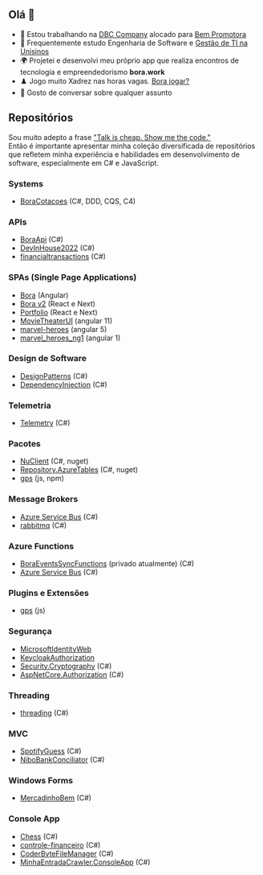 ## Olá 👋

- 🔭 Estou trabalhando na [DBC Company](https://www.dbccompany.com.br/) alocado para [Bem Promotora](https://www.bempromotora.com.br/)
- 🌱 Frequentemente estudo Engenharia de Software e [Gestão de TI na Unisinos](https://ead.unisinos.br/cursos-graduacao/gestao-da-tecnologia-da-informacao)
- 🌍 Projetei e desenvolvi meu próprio app que realiza encontros de tecnologia e empreendedorismo __bora.work__
- ♟️ Jogo muito Xadrez nas horas vagas. [Bora jogar?](https://chess.com/member/lucasfogliarini)
- 💬 Gosto de conversar sobre qualquer assunto

## Repositórios
Sou muito adepto a frase ["Talk is cheap. Show me the code."](https://chatgpt.com/share/ebca0102-d6c8-4d46-b103-79b84f36e5de)  
Então é importante apresentar minha coleção diversificada de repositórios que refletem minha experiência e habilidades em desenvolvimento de software, especialmente em C# e JavaScript.

### Systems
- [BoraCotacoes](https://github.com/lucasfogliarini/BoraCotacoes) (C#, DDD, CQS, C4)

### APIs
- [BoraApi](https://github.com/lucasfogliarini/bora-api) (C#)
- [DevInHouse2022](https://github.com/lucasfogliarini/DevInHouse2022) (C#)
- [financialtransactions](https://github.com/lucasfogliarini/financialtransactions) (C#)

### SPAs (Single Page Applications)
- [Bora](https://github.com/lucasfogliarini/bora) (Angular)
- [Bora v2](https://github.com/lucasfogliarini/bora-v2) (React e Next)
- [Portfolio](https://github.com/lucasfogliarini/portfolio) (React e Next)
- [MovieTheaterUI](https://github.com/lucasfogliarini/MovieTheaterUI) (angular 11)
- [marvel-heroes](https://github.com/lucasfogliarini/marvel-heroes) (angular 5)
- [marvel_heroes_ng1](https://github.com/lucasfogliarini/marvel_heroes_ng1) (angular 1)

### Design de Software
- [DesignPatterns](https://github.com/lucasfogliarini/DesignPatterns) (C#)
- [DependencyInjection](https://github.com/lucasfogliarini/DependencyInjection) (C#)

### Telemetria
- [Telemetry](https://github.com/lucasfogliarini/Telemetry) (C#)

### Pacotes
- [NuClient](https://github.com/lucasfogliarini/NuClient) (C#, nuget)
- [Repository.AzureTables](https://github.com/lucasfogliarini/Repository.AzureTables) (C#, nuget)
- [gps](https://github.com/lucasfogliarini/gps) (js, npm)

### Message Brokers
- [Azure Service Bus](https://github.com/lucasfogliarini/azureservicebus) (C#)
- [rabbitmq](https://github.com/lucasfogliarini/rabbitmq) (C#)

### Azure Functions
- [BoraEventsSyncFunctions](https://github.com/lucasfogliarini/BoraEventsSyncFunctions) (privado atualmente) (C#)
- [Azure Service Bus](https://github.com/lucasfogliarini/azureservicebus) (C#)

### Plugins e Extensões
- [gps](https://github.com/lucasfogliarini/gps) (js)

### Segurança
- [MicrosoftIdentityWeb](https://github.com/lucasfogliarini/MicrosoftIdentityWeb)
- [KeycloakAuthorization](https://github.com/lucasfogliarini/KeycloakAuthorization)
- [Security.Cryptography](https://github.com/lucasfogliarini/Security.Cryptography) (C#)
- [AspNetCore.Authorization](https://github.com/lucasfogliarini/AspNetCore.Authorization) (C#)

### Threading
- [threading](https://github.com/lucasfogliarini/threading) (C#)

### MVC
- [SpotifyGuess](https://github.com/lucasfogliarini/SpotifyGuess) (C#)
- [NiboBankConciliator](https://github.com/lucasfogliarini/NiboBankConciliator) (C#)  

### Windows Forms
- [MercadinhoBem](https://github.com/lucasfogliarini/MercadinhoBem) (C#)
  
### Console App
- [Chess](https://github.com/lucasfogliarini/chess) (C#)
- [controle-financeiro](https://github.com/lucasfogliarini/controle-financeiro) (C#)
- [CoderByteFileManager](https://github.com/lucasfogliarini/CoderByteFileManager) (C#)
- [MinhaEntradaCrawler.ConsoleApp](https://github.com/lucasfogliarini/MinhaEntradaCrawler.ConsoleApp) (C#)



